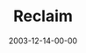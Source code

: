 ---
layout: message
category: message
series: "The Not So Big Christmas"
title: "Reclaim"
date: 2003-12-14-00-00
message_id: 193
---